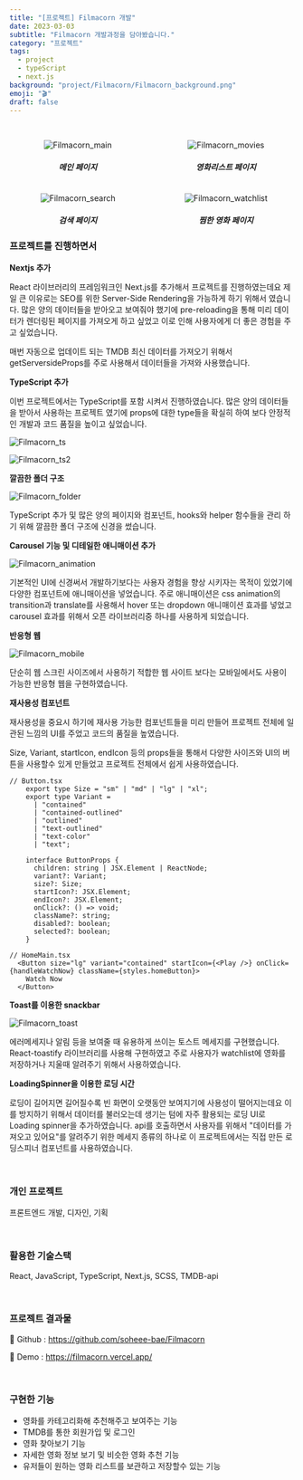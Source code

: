```yaml
---
title: "[프로젝트] Filmacorn 개발"
date: 2023-03-03
subtitle: "Filmacorn 개발과정을 담아봤습니다."
category: "프로젝트"
tags:
  - project
  - typeScript
  - next.js
background: "project/Filmacorn/Filmacorn_background.png"
emoji: "🎬"
draft: false
---
```


<br/>

<div style="width:100%; margin:auto; float:left; text-align:center;">

<div style="width:48%; margin:auto; float:left;">

![Filmacorn_main](../../assets/images/project/Filmacorn/Filmacorn_main.png)

##### 메인 페이지

</div>

<div style="width:48%; margin:auto; float:right;">

![Filmacorn_movies](../../assets/images/project/Filmacorn/Filmacorn_movies.png)

##### 영화리스트 페이지

</div>

</div>

<div style="width:100%; margin:auto; float:left; text-align:center;">

<div style="width:48%; margin:auto; float:left;">

![Filmacorn_search](../../assets/images/project/Filmacorn/Filmacorn_search.png)

##### 검색 페이지

</div>

<div style="width:48%; margin:auto; float:right;">

![Filmacorn_watchlist](../../assets/images/project/Filmacorn/Filmacorn_watchlist.png)

##### 찜한 영화 페이지

</div>

</div>

### 프로젝트를 진행하면서

<b>Nextjs 추가</b>

React 라이브러리의 프레임워크인 Next.js를 추가해서 프로젝트를 진행하였는데요 제일 큰 이유로는 SEO를 위한 Server-Side Rendering을 가능하게 하기 위해서 였습니다. 많은 양의 데이터들을 받아오고 보여줘야 했기에 pre-reloading을 통해 미리 데이터가 렌더링된 페이지를 가져오게 하고 싶었고 이로 인해 사용자에게 더 좋은 경험을 주고 싶었습니다.

매번 자동으로 업데이트 되는 TMDB 최신 데이터를 가져오기 위해서 getServersideProps를 주로 사용해서 데이터들을 가져와 사용했습니다.

<b>TypeScript 추가</b>

이번 프로젝트에서는 TypeScript를 포함 시켜서 진행하였습니다. 많은 양의 데이터들을 받아서 사용하는 프로젝트 였기에 props에 대한 type들을 확실히 하여 보다 안정적인 개발과 코드 품질을 높이고 싶었습니다.

![Filmacorn_ts](../../assets/images/project/Filmacorn/Filmacorn_ts2.png)

![Filmacorn_ts2](../../assets/images/project/Filmacorn/Filmacorn_ts.png)

<b>깔끔한 폴더 구조</b>

![Filmacorn_folder](../../assets/images/project/Filmacorn/Filmacorn_folder.png)

TypeScript 추가 및 많은 양의 페이지와 컴포넌트, hooks와 helper 함수들을 관리 하기 위해 깔끔한 폴더 구조에 신경을 썼습니다.

<b>Carousel 기능 및 디테일한 애니매이션 추가</b>

![Filmacorn_animation](../../assets/images/project/Filmacorn/Filmacorn_animation.png)

기본적인 UI에 신경써서 개발하기보다는 사용자 경험을 향상 시키자는 목적이 있었기에 다양한 컴포넌트에 애니매이션을 넣었습니다. 주로 애니매이션은 css animation의 transition과 translate를 사용해서 hover 또는 dropdown 애니매이션 효과를 넣었고 carousel 효과를 위해서 오픈 라이브러리중 하나를 사용하게 되었습니다.

<b>반응형 웹</b>

<div style="width:100%; margin:auto;">

![Filmacorn_mobile](../../assets/images/project/Filmacorn/Filmacorn_mobile.png)

</div>

단순히 웹 스크린 사이즈에서 사용하기 적합한 웹 사이트 보다는 모바일에서도 사용이 가능한 반응형 웹을 구현하였습니다.

<b>재사용성 컴포넌트</b>

재사용성을 중요시 하기에 재사용 가능한 컴포넌트들을 미리 만들어 프로젝트 전체에 일관된 느낌의 UI를 주었고 코드의 품질을 높였습니다.

Size, Variant, startIcon, endIcon 등의 props들을 통해서 다양한 사이즈와 UI의 버튼을 사용할수 있게 만들었고 프로젝트 전체에서 쉽게 사용하였습니다.

```
// Button.tsx
    export type Size = "sm" | "md" | "lg" | "xl";
    export type Variant =
      | "contained"
      | "contained-outlined"
      | "outlined"
      | "text-outlined"
      | "text-color"
      | "text";

    interface ButtonProps {
      children: string | JSX.Element | ReactNode;
      variant?: Variant;
      size?: Size;
      startIcon?: JSX.Element;
      endIcon?: JSX.Element;
      onClick?: () => void;
      className?: string;
      disabled?: boolean;
      selected?: boolean;
    }
```

```
// HomeMain.tsx
  <Button size="lg" variant="contained" startIcon={<Play />} onClick={handleWatchNow} className={styles.homeButton}>
    Watch Now
  </Button>
```

<b>Toast를 이용한 snackbar</b>

![Filmacorn_toast](../../assets/images/project/Filmacorn/Filmacorn_toast.png)

에러메세지나 알림 등을 보여줄 때 유용하게 쓰이는 토스트 메세지를 구현했습니다. React-toastify 라이브러리를 사용해 구현하였고 주로 사용자가 watchlist에 영화를 저장하거나 지울때 알려주기 위해서 사용하였습니다.

<b>LoadingSpinner을 이용한 로딩 시간</b>

로딩이 길어지면 길어질수록 빈 화면이 오랫동안 보여지기에 사용성이 떨어지는데요 이를 방지하기 위해서 데이터를 불러오는데 생기는 텀에 자주 활용되는 로딩 UI로 Loading spinner을 추가하였습니다. api를 호출하면서 사용자를 위해서 "데이터를 가져오고 있어요"를 알려주기 위한 메세지 종류의 하나로 이 프로젝트에서는 직접 만든 로딩스피너 컴포넌트를 사용하였습니다.

<br/>

### 개인 프로젝트

프론트엔드 개발, 디자인, 기획

<br/>

### 활용한 기술스택

React, JavaScript, TypeScript, Next.js, SCSS, TMDB-api

<br/>

### 프로젝트 결과물

🔗 Github : https://github.com/soheee-bae/Filmacorn

🚀 Demo : https://filmacorn.vercel.app/

<br/>

### 구현한 기능

- 영화를 카테고리화해 추천해주고 보여주는 기능
- TMDB를 통한 회원가입 및 로그인
- 영화 찾아보기 기능
- 자세한 영화 정보 보기 및 비슷한 영화 추천 기능
- 유저들이 원하는 영화 리스트를 보관하고 저장할수 있는 기능

<br/>
